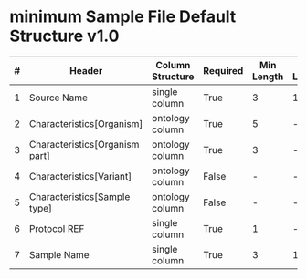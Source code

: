 # minimum Sample File Default Structure v1.0

| # |Header  | Column Structure  | Required | Min Length | Max Length | Description | Examples | Controlled Terms| Default Value  |
|---|--------|-------------------|----------|------------|------------|-------------|----------|-----------------|----------------|
| 1 | Source Name | single column | True | 3 | 128 |  |  |  | |
| 2 | Characteristics[Organism] | ontology column | True | 5 | - |  |  | [Controlled Terms](../../../docs/prioritised-control-lists/sample-file-control-lists/sample-file.md#characteristicsorganism) | |
| 3 | Characteristics[Organism part] | ontology column | True | 3 | - |  |  | [Controlled Terms](../../../docs/prioritised-control-lists/sample-file-control-lists/sample-file.md#characteristicsorganism-part) | |
| 4 | Characteristics[Variant] | ontology column | False | - | - |  |  |  | |
| 5 | Characteristics[Sample type] | ontology column | False | - | - |  |  | [Controlled Terms](../../../docs/prioritised-control-lists/sample-file-control-lists/sample-file.md#characteristicssample-type) | |
| 6 | Protocol REF | single column | True | 1 | - |  |  |  | Sample collection|
| 7 | Sample Name | single column | True | 3 | 128 |  |  |  | |
